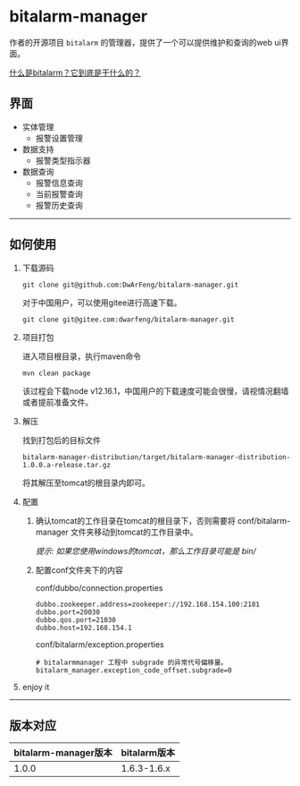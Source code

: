 # bitalarm-manager

作者的开源项目 `bitalarm` 的管理器，提供了一个可以提供维护和查询的web ui界面。

[什么是bitalarm？它到底是干什么的？](https://github.com/DwArFeng/bitalarm)

## 界面

- 实体管理
  - 报警设置管理
- 数据支持
  - 报警类型指示器
- 数据查询
  - 报警信息查询
  - 当前报警查询
  - 报警历史查询

---

## 如何使用

1. 下载源码
   ```
   git clone git@github.com:DwArFeng/bitalarm-manager.git
   ```
   对于中国用户，可以使用gitee进行高速下载。
   ```
   git clone git@gitee.com:dwarfeng/bitalarm-manager.git
   ```
   
2. 项目打包

   进入项目根目录，执行maven命令
   ```
   mvn clean package
   ```
   该过程会下载node v12.16.1，中国用户的下载速度可能会很慢，请视情况翻墙或者提前准备文件。

3. 解压

   找到打包后的目标文件 
   ```
   bitalarm-manager-distribution/target/bitalarm-manager-distribution-1.0.0.a-release.tar.gz
   ```
   将其解压至tomcat的根目录内即可。

4. 配置

   1. 确认tomcat的工作目录在tomcat的根目录下，否则需要将 conf/bitalarm-manager 文件夹移动到tomcat的工作目录中。
      
      *提示: 如果您使用windows的tomcat，那么工作目录可能是 bin/*
      
   2. 配置conf文件夹下的内容
   
      conf/dubbo/connection.properties
      ``` properties
      dubbo.zookeeper.address=zookeeper://192.168.154.100:2181
      dubbo.port=20030
      dubbo.qos.port=21030
      dubbo.host=192.168.154.1
      ```
      
      conf/bitalarm/exception.properties
      ``` properties
      # bitalarmmanager 工程中 subgrade 的异常代号偏移量。
      bitalarm_manager.exception_code_offset.subgrade=0
      ```
      
5. enjoy it

---

## 版本对应

|bitalarm-manager版本|bitalarm版本|
|:---|:---|
|1.0.0|1.6.3-1.6.x|
